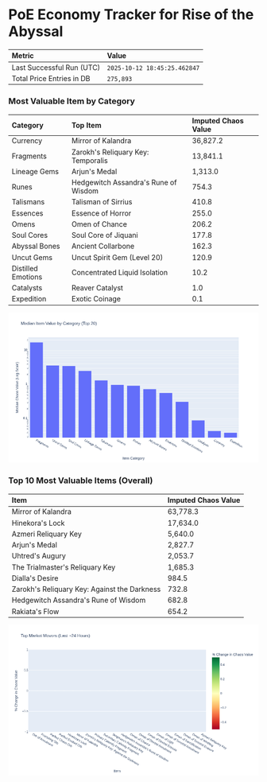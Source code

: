 # PoE Economy Tracker for Rise of the Abyssal

<!-- START_MAINTENANCE -->
| Metric | Value |
|:---|:---|
| Last Successful Run (UTC) | `2025-10-12 18:45:25.462847` |
| Total Price Entries in DB | `275,893` |

<!-- END_MAINTENANCE -->

<!-- START_DATAFRAME_DEBUG -->
<!-- END_DATAFRAME_DEBUG -->

<!-- START_CATEGORY_ANALYSIS -->
### Most Valuable Item by Category
| Category | Top Item | Imputed Chaos Value |
| :--- | :--- | :--- |
| Currency | Mirror of Kalandra | 36,827.2 |
| Fragments | Zarokh's Reliquary Key: Temporalis | 13,841.1 |
| Lineage Gems | Arjun's Medal | 1,313.0 |
| Runes | Hedgewitch Assandra's Rune of Wisdom | 754.3 |
| Talismans | Talisman of Sirrius | 410.8 |
| Essences | Essence of Horror | 255.0 |
| Omens | Omen of Chance | 206.2 |
| Soul Cores | Soul Core of Jiquani | 177.8 |
| Abyssal Bones | Ancient Collarbone | 162.3 |
| Uncut Gems | Uncut Spirit Gem (Level 20) | 120.9 |
| Distilled Emotions | Concentrated Liquid Isolation | 10.2 |
| Catalysts | Reaver Catalyst | 1.0 |
| Expedition | Exotic Coinage | 0.1 |


![Category Analysis Chart](charts/category_analysis.png)
<!-- END_ANALYSIS -->

<!-- START_ANALYSIS -->
### Top 10 Most Valuable Items (Overall)
| Item | Imputed Chaos Value |
| :--- | :--- |
| Mirror of Kalandra | 63,778.3 |
| Hinekora's Lock | 17,634.0 |
| Azmeri Reliquary Key | 5,640.0 |
| Arjun's Medal | 2,827.7 |
| Uhtred's Augury | 2,053.7 |
| The Trialmaster's Reliquary Key | 1,685.3 |
| Dialla's Desire | 984.5 |
| Zarokh's Reliquary Key: Against the Darkness | 732.8 |
| Hedgewitch Assandra's Rune of Wisdom | 682.8 |
| Rakiata's Flow | 654.2 |


![Market Movers Chart](charts/market_movers.png)
<!-- END_ANALYSIS -->
